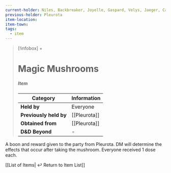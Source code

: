 ```yaml
---
current-holder: Niles, Backbreaker, Joyelle, Gaspard, Velys, Jaeger, Candor
previous-holder: Pleurota
item-location: 
item-town: 
tags:
  - item
---
```


> [!infobox] +
> # Magic Mushrooms
> ##### Item
> | Category | Information |
> | ---- | ---- |
> | **Held by** | Everyone |
> | **Previously held by** | [[Pleurota]] |
> | **Obtained from** | [[Pleurota]] |
> | **D&D Beyond** | - |

A boon and reward given to the party from Pleurota. DM will determine the effects that occur after taking the mushroom. Everyone received 1 dose each.

[[List of Items| ↩️ Return to Item List]]